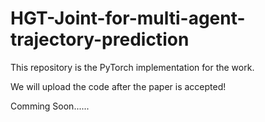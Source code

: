 # HGT-Joint-for-multi-agent-trajectory-prediction
This repository is the PyTorch implementation for the work.

We will upload the code after the paper is accepted!

Comming Soon......
